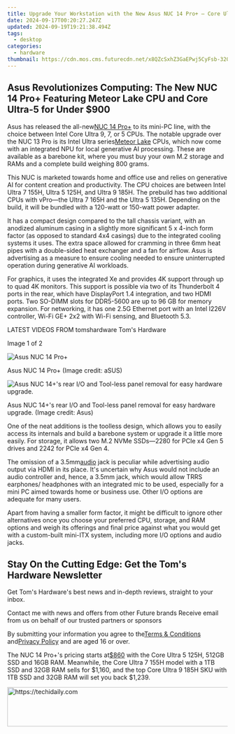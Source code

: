 ```yaml
---
title: Upgrade Your Workstation with the New Asus NUC 14 Pro+ – Core Ultra 5, Meteor CUs at $860!
date: 2024-09-17T00:20:27.247Z
updated: 2024-09-19T19:21:38.494Z
tags:
  - desktop
categories:
  - hardware
thumbnail: https://cdn.mos.cms.futurecdn.net/x8QZcSxhZ3GaEPwj5CyFsb-320-80.jpg
---
```


## Asus Revolutionizes Computing: The New NUC 14 Pro+ Featuring Meteor Lake CPU and Core Ultra-5 for Under $900

Asus has released the all-new[NUC 14 Pro+](https://clk.tradedoubler.com/click?p=332082&a=2384895&epi=tomshardware-us-5259104635402078116&url=https%3A%2F%2Fpress.asus.com%2Fnews%2Fpress-releases%2Fasus-nuc-14-pro-plus%2F) to its mini-PC line, with the choice between Intel Core Ultra 9, 7, or 5 CPUs. The notable upgrade over the NUC 13 Pro is its Intel Ultra series[Meteor Lake](https://www.tomshardware.com/news/intel-details-core-ultra-meteor-lake-architecture-launches-december-14) CPUs, which now come with an integrated NPU for local generative AI processing. These are available as a barebone kit, where you must buy your own M.2 storage and RAMs and a complete build weighing 800 grams.

 This NUC is marketed towards home and office use and relies on generative AI for content creation and productivity. The CPU choices are between Intel Ultra 7 155H, Ultra 5 125H, and Ultra 9 185H. The prebuild has two additional CPUs with vPro—the Ultra 7 165H and the Ultra 5 135H. Depending on the build, it will be bundled with a 120-watt or 150-watt power adapter.

 It has a compact design compared to the tall chassis variant, with an anodized aluminum casing in a slightly more significant 5 x 4-inch form factor (as opposed to standard 4x4 casings) due to the integrated cooling systems it uses. The extra space allowed for cramming in three 6mm heat pipes with a double-sided heat exchanger and a fan for airflow. Asus is advertising as a measure to ensure cooling needed to ensure uninterrupted operation during generative AI workloads.

 For graphics, it uses the integrated Xe and provides 4K support through up to quad 4K monitors. This support is possible via two of its Thunderbolt 4 ports in the rear, which have DisplayPort 1.4 integration, and two HDMI ports. Two SO-DIMM slots for DDR5-5600 are up to 96 GB for memory expansion. For networking, it has one 2.5G Ethernet port with an Intel I226V controller, Wi-Fi GE+ 2x2 with Wi-Fi sensing, and Bluetooth 5.3.

 LATEST VIDEOS FROM tomshardware Tom's Hardware

 Image 1 of 2

![Asus NUC  14  Pro+](https://vanilla.futurecdn.net/cyclingnews/media/img/missing-image.svg)

 Asus NUC 14 Pro+  (Image credit: aSUS)

![Asus NUC 14+'s rear I/O and Tool-less panel removal for easy hardware upgrade.](https://vanilla.futurecdn.net/cyclingnews/media/img/missing-image.svg)

 Asus NUC 14+'s rear I/O and Tool-less panel removal for easy hardware upgrade.  (Image credit: Asus)

 One of the neat additions is the toolless design, which allows you to easily access its internals and build a barebone system or upgrade it a little more easily. For storage, it allows two M.2 NVMe SSDs—2280 for PCIe x4 Gen 5 drives and 2242 for PCIe x4 Gen 4.

 The omission of a 3.5mm[audio](https://www.tomshardware.com/tag/audio) jack is peculiar while advertising audio output via HDMI in its place. It's uncertain why Asus would not include an audio controller and, hence, a 3.5mm jack, which would allow TRRS earphones/ headphones with an integrated mic to be used, especially for a mini PC aimed towards home or business use. Other I/O options are adequate for many users.

 Apart from having a smaller form factor, it might be difficult to ignore other alternatives once you choose your preferred CPU, storage, and RAM options and weigh its offerings and final price against what you would get with a custom-built mini-ITX system, including more I/O options and audio jacks.

## Stay On the Cutting Edge: Get the Tom's Hardware Newsletter

 Get Tom's Hardware's best news and in-depth reviews, straight to your inbox.

 Contact me with news and offers from other Future brands  Receive email from us on behalf of our trusted partners or sponsors

 By submitting your information you agree to the[Terms & Conditions](https://futureplc.com/terms-conditions/) and[Privacy Policy](https://futureplc.com/privacy-policy/) and are aged 16 or over.

 The NUC 14 Pro+'s pricing starts at[$860](https://clk.tradedoubler.com/click?p=332082&a=2384895&epi=tomshardware-us-6087142996652058573&url=https%3A%2F%2Fshop.asus.com%2Fus%2Fasus-nuc-14-pro-plus.html) with the Core Ultra 5 125H, 512GB SSD and 16GB RAM. Meanwhile, the Core Ultra 7 155H model with a 1TB SSD and 32GB RAM sells for $1,160, and the top Core UItra 9 185H SKU with 1TB SSD and 32GB RAM will set you back $1,239.

<ins class="adsbygoogle"
     style="display:block"
     data-ad-format="autorelaxed"
     data-ad-client="ca-pub-7571918770474297"
     data-ad-slot="1223367746"></ins>

<ins class="adsbygoogle"
     style="display:block"
     data-ad-client="ca-pub-7571918770474297"
     data-ad-slot="8358498916"
     data-ad-format="auto"
     data-full-width-responsive="true"></ins>



<!-- affiliate ads begin -->
<a href="https://aligracehair.sjv.io/c/5597632/2012420/19272" target="_top" id="2012420">
  <img src="//a.impactradius-go.com/display-ad/19272-2012420" border="0" alt="https://techidaily.com" width="728" height="90"/>
</a>
<img height="0" width="0" src="https://aligracehair.sjv.io/i/5597632/2012420/19272" style="position:absolute;visibility:hidden;" border="0" />
<!-- affiliate ads end -->

